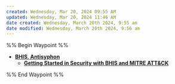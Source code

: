 ```yaml
---
created: Wednesday, Mar 20, 2024 09:55 AM
updated: Wednesday, Mar 20, 2024 11:46 AM
date created: Wednesday, March 20th 2024, 9:55 am
date modified: Wednesday, March 20th 2024, 9:56 am
---
```


%% Begin Waypoint %%
- **[BHIS, Antisyphon](./BHIS,%20Antisyphon/BHIS,%20Antisyphon.md)**
	- **[Getting Started in Security with BHIS and MITRE ATT&CK](./BHIS,%20Antisyphon/Getting%20Started%20in%20Security%20with%20BHIS%20and%20MITRE%20ATT&CK/Getting%20Started%20in%20Security%20with%20BHIS%20and%20MITRE%20ATT&CK.md)**

%% End Waypoint %%